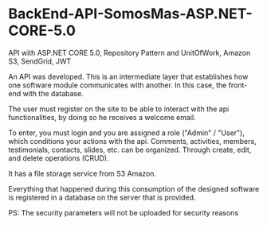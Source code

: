 # BackEnd-API-SomosMas-ASP.NET-CORE-5.0
API with ASP.NET CORE 5.0, Repository Pattern and UnitOfWork, Amazon S3, SendGrid, JWT 

An API was developed. This is an intermediate layer that establishes how one software module communicates with another. In this case, the front-end with the database.

The user must register on the site to be able to interact with the api functionalities, by doing so he receives a welcome email.

To enter, you must login and you are assigned a role ("Admin" / "User"), which conditions your actions with the api.
Comments, activities, members, testimonials, contacts, slides, etc. can be organized. Through create, edit, and delete operations (CRUD).

It has a file storage service from S3 Amazon.

Everything that happened during this consumption of the designed software is registered in a database on the server that is provided.

PS: The security parameters will not be uploaded for security reasons
